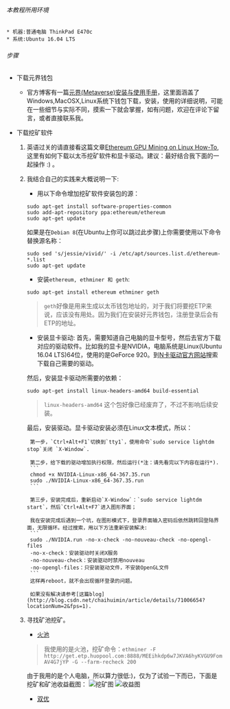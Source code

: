 ###### 本教程所用环境

    * 机器:普通电脑 ThinkPad E470c
    * 系统:Ubuntu 16.04 LTS

###### 步骤

* 下载元界钱包
	* 官方博客有一篇[元界(Metaverse)安装与使用手册](https://blog.mvs.live/mvs-user-guide-zh/)，这里面涵盖了Windows,MacOSX,Linux系统下钱包下载，安装，使用的详细说明，可能在一些细节与实际不同，摸索一下就会掌握，如有问题，欢迎在评论下留言，或者直接联系我。

* 下载挖矿软件
	1. 英语过关的请直接看这篇文章[Ethereum GPU Mining on Linux How-To](https://www.meebey.net/posts/ethereum_gpu_mining_on_linux_howto/),这里有如何下载以太币挖矿软件和显卡驱动。建议：最好结合我下面的一起操作 :) 。
	2. 我结合自己的实践来大概说明一下:
		* 用以下命令增加挖矿软件安装包的源：
        ```
        sudo apt-get install software-properties-common
        sudo add-apt-repository ppa:ethereum/ethereum
        sudo apt-get update
        ```
        如果是在`Debian 8`(在Ubuntu上你可以跳过此步骤)上你需要使用以下命令替换源名称：
        ```
        sudo sed 's/jessie/vivid/' -i /etc/apt/sources.list.d/ethereum-*.list
        sudo apt-get update
        ```

        * 安装`ethereum, ethminer 和 geth`:
        ```
        sudo apt-get install ethereum ethminer geth
        ```
        > `geth`好像是用来生成以太币钱包地址的，对于我们将要挖ETP来说，应该没有用处。因为我们在安装好元界钱包，注册登录后会有ETP的地址。

        * 安装显卡驱动:
        首先，需要知道自己电脑的显卡型号，然后去官方下载对应的驱动软件。比如我的显卡是NVIDIA，电脑系统是Linux(Ubuntu 16.04 LTS)64位，使用的是GeForce 920。到[N卡驱动官方网站](https://www.geforce.com/drivers)搜索下载自己需要的驱动。

        然后，安装显卡驱动所需要的依赖：
        ```
        sudo apt-get install linux-headers-amd64 build-essential
        ```
        > `linux-headers-amd64` 这个包好像已经废弃了，不过不影响后续安装。

        最后，安装驱动。显卡驱动安装必须在Linux文本模式，所以：

            第一步，`Ctrl+Alt+F1`切换到`tty1`，使用命令`sudo service lightdm stop`关闭 `X-Window`.

            第二步，给下载的驱动增加执行权限，然后运行(*注：请先看完以下内容在运行*).
            ```
            chmod +x NVIDIA-Linux-x86_64-367.35.run
            sudo ./NVIDIA-Linux-x86_64-367.35.run
            ```

            第三步，安装完成后，重新启动`X-Window`：`sudo service lightdm start`，然后`Ctrl+Alt+F7`进入图形界面；

            我在安装完成后遇到一个坑，在图形模式下，登录界面输入密码后依然跳转回登陆界面，无限循环。经过搜索，用以下方法重新安装解决:
            ```
            sudo ./NVIDIA.run -no-x-check -no-nouveau-check -no-opengl-files
            -no-x-check：安装驱动时关闭X服务
            -no-nouveau-check：安装驱动时禁用nouveau
            -no-opengl-files：只安装驱动文件，不安装OpenGL文件
            ```
            这样再reboot，就不会出现循环登录的问题。

            如果没有解决请参考[这篇blog](http://blog.csdn.net/chaihuimin/article/details/71006654?locationNum=2&fps=1).

	3. 寻找矿池挖矿。
		* [火池](http://etp.huopool.com/)
		> 我使用的是火池，挖矿命令：`ethminer -F http://get.etp.huopool.com:8888/MEEihkdp6w7JKVA6hyKVGU9FomAV4G7jYP -G --farm-recheck 200`

        由于我用的是个人电脑，所以算力很低:)，仅为了试验一下而已，下面是挖矿和矿池收益截图：
        ![挖矿图](http://blog.blianb.com/wp-content/uploads/2017/08/miner.png)
        ![收益图](http://blog.blianb.com/wp-content/uploads/2017/08/huopool-1.png)
        * [双优](http://uupool.cn/)